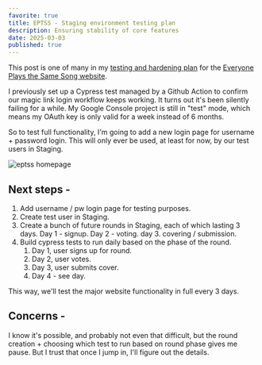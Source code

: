 ```yaml
---
favorite: true
title: EPTSS - Staging environment testing plan
description: Ensuring stability of core features
date: 2025-03-03
published: true
---
```


This post is one of many in my [testing and hardening plan](https://natespilman.com/blog/2025-01-22-eptss-staging-environment-plan) for the [Everyone Plays the Same Song website](https://everyoneplaysthesamesong.com). 

I previously set up a Cypress test managed by a Github Action to confirm our magic link login workflow keeps working. It turns out it's been silently failing for a while. My Google Console project is still in "test" mode, which means my OAuth key is only valid for a week instead of 6 months. 

So to test full functionality, I'm going to add a new login page for username + password login. This will only ever be used, at least for now, by our test users in Staging. 

![eptss homepage](https://ihkgojiseqpwinwdowvm.supabase.co/storage/v1/object/public/natespilmanblog/2025-03-03/eptss-testing-plan/eptss-homepage.png)
## Next steps - 
1. Add username / pw login page for testing purposes. 
2. Create test user in Staging. 
3. Create a bunch of future rounds in Staging, each of which lasting 3 days. Day 1 - signup. Day 2 - voting. day 3. covering / submission. 
4. Build cypress tests to run daily based on the phase of the round. 
	1. Day 1, user signs up for round. 
	2. Day 2, user votes. 
	3. Day 3, user submits cover. 
	4. Day 4 - see day. 

This way, we'll test the major website functionality in full every 3 days. 

## Concerns -
I know it's possible, and probably not even that difficult, but the round creation + choosing which test to run based on round phase gives me pause. But I trust that once I jump in, I'll figure out the details. 